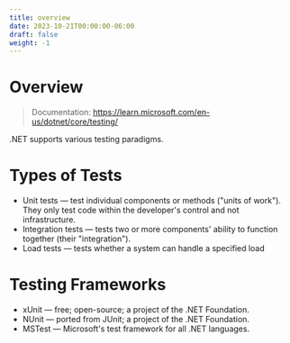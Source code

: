 ```yaml
---
title: overview
date: 2023-10-21T00:00:00-06:00
draft: false
weight: -1
---
```


# Overview
> Documentation: https://learn.microsoft.com/en-us/dotnet/core/testing/

.NET supports various testing paradigms.

# Types of Tests
* Unit tests — test individual components or methods ("units of work"). They only test code within the developer's control and not infrastructure.
* Integration tests — tests two or more components' ability to function together (their "integration").
* Load tests — tests whether a system can handle a specified load

# Testing Frameworks
* xUnit — free; open-source; a project of the .NET Foundation.
* NUnit — ported from JUnit; a project of the .NET Foundation.
* MSTest — Microsoft's test framework for all .NET languages.

